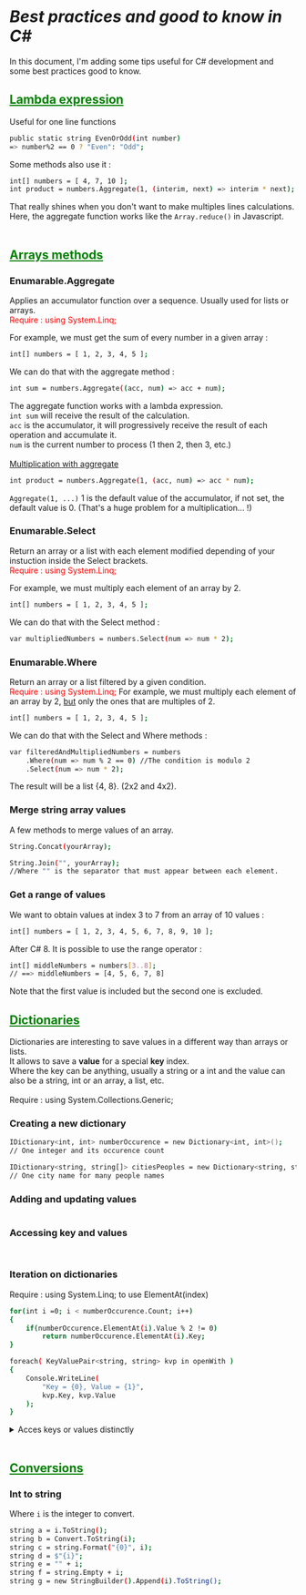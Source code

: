 # ***Best practices and good to know in C#***
In this document, I'm adding some tips useful for C# development and some best practices good to know. 

## <span style="color: green"><u>**Lambda expression**</u></span>

Useful for one line functions </br>
```bash
public static string EvenOrOdd(int number)
=> number%2 == 0 ? "Even": "Odd";
```


Some methods also use it : </br>
```bash
int[] numbers = [ 4, 7, 10 ];
int product = numbers.Aggregate(1, (interim, next) => interim * next); 
```
That really shines when you don't want to make multiples lines calculations. Here, the aggregate function works like the `Array.reduce()` in Javascript.
</br><br>

## <span style="color: green"><u>**Arrays methods**</u></span>

### **Enumarable.Aggregate**

Applies an accumulator function over a sequence. Usually used for lists or arrays.<br>
<span style="color: red">Require : using System.Linq;</span>


For example, we must get the sum of every number in a given array :
```bash
int[] numbers = [ 1, 2, 3, 4, 5 ];
```
We can do that with the aggregate method :
```bash
int sum = numbers.Aggregate((acc, num) => acc + num);
```
The aggregate function works with a lambda expression.<br>
`int sum` will receive the result of the calculation.<br>
`acc` is the accumulator, it will progressively receive the result of each operation and accumulate it.<br>
`num` is the current number to process (1 then 2, then 3, etc.)
<br>
<br> <u>Multiplication with aggregate</u><br>
```bash
int product = numbers.Aggregate(1, (acc, num) => acc * num);
```
`Aggregate(1, ...)` 1 is the default value of the accumulator, if not set, the default value is 0. (That's a huge problem for a multiplication... !)

### **Enumarable.Select**
Return an array or a list with each element modified depending of your instuction inside the Select brackets.<br>
<span style="color: red">Require : using System.Linq;</span>

For example, we must multiply each element of an array by 2.
```bash
int[] numbers = [ 1, 2, 3, 4, 5 ];
```
We can do that with the Select method :
```bash
var multipliedNumbers = numbers.Select(num => num * 2);
```

### **Enumarable.Where**
Return an array or a list filtered by a given condition.<br>
<span style="color: red">Require : using System.Linq;</span>
For example, we must multiply each element of an array by 2, <u>but</u> only the ones that are multiples of 2.
```bash
int[] numbers = [ 1, 2, 3, 4, 5 ];
```
We can do that with the Select and Where methods :
```bash
var filteredAndMultipliedNumbers = numbers
    .Where(num => num % 2 == 0) //The condition is modulo 2
    .Select(num => num * 2);
```
The result will be a list {4, 8}. (2x2 and 4x2).

### **Merge string array values**
A few methods to merge values of an array.<br>
```bash
String.Concat(yourArray);
```
```bash
String.Join("", yourArray);
//Where "" is the separator that must appear between each element.
```

### **Get a range of values**
We want to obtain values at index 3 to 7 from an array of 10 values :
```bash
int[] numbers = [ 1, 2, 3, 4, 5, 6, 7, 8, 9, 10 ];
```
After C# 8. It is possible to use the range operator :
```bash
int[] middleNumbers = numbers[3..8];
// ==> middleNumbers = [4, 5, 6, 7, 8]
```
Note that the first value is included but the second one is excluded.
<br>

## <span style="color: green"><u>**Dictionaries**</u></span>

Dictionaries are interesting to save values in a different way than arrays or lists. <br>
It allows to save a **value** for a special **key** index. <br>
Where the key can be anything, usually a string or a int and the value can also be a string, int or an array, a list, etc.
<br>
<br>
Require : using System.Collections.Generic;

### **Creating a new dictionary**
```bash
IDictionary<int, int> numberOccurence = new Dictionary<int, int>(); 
// One integer and its occurence count 
```
```bash
IDictionary<string, string[]> citiesPeoples = new Dictionary<string, string[]>(); 
// One city name for many people names
```

### **Adding and updating values**
```bash

```

### **Accessing key and values**
```bash

```

```bash

```

### **Iteration on dictionaries**
Require : using System.Linq; to use ElementAt(index)
```bash
for(int i =0; i < numberOccurence.Count; i++) 
{
    if(numberOccurence.ElementAt(i).Value % 2 != 0) 
        return numberOccurence.ElementAt(i).Key;
}
```
```bash
foreach( KeyValuePair<string, string> kvp in openWith )
{
    Console.WriteLine(
        "Key = {0}, Value = {1}",
        kvp.Key, kvp.Value
    );
}
```
<details>
<summary>Acces keys or values distinctly </summary>
<br>

An exemple with a simple dictionary : 
```bash
Dictionary<string, string> openWith =
    new Dictionary<string, string>();
```

**Itering on the values (only)**
```bash
Dictionary<string, string>.ValueCollection valueColl =
    openWith.Values;

// The elements of the ValueCollection are strongly typed
// with the type that was specified for dictionary values.
Console.WriteLine();
foreach( string s in valueColl )
{
    Console.WriteLine("Value = {0}", s);
}
```
<br>

**Itering on the keys (only)**

```bash
// To get the keys alone, use the Keys property.
Dictionary<string, string>.KeyCollection keyColl =
    openWith.Keys;

// The elements of the KeyCollection are strongly typed
// with the type that was specified for dictionary keys.
Console.WriteLine();
foreach( string s in keyColl )
{
    Console.WriteLine("Key = {0}", s);
}
```

</details>
<br>

## <span style="color: green"><u>**Conversions**</u></span>

### **Int to string**
Where `i` is the integer to convert.
```bash
string a = i.ToString();
string b = Convert.ToString(i);
string c = string.Format("{0}", i);
string d = $"{i}";
string e = "" + i;
string f = string.Empty + i;
string g = new StringBuilder().Append(i).ToString();
```